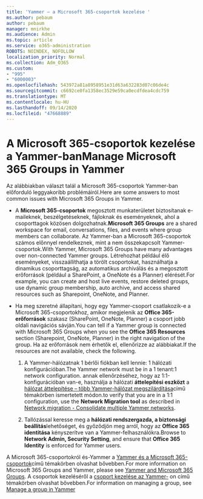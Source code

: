 ```yaml
---
title: 'Yammer – a Microsoft 365-csoportok kezelése '
ms.author: pebaum
author: pebaum
manager: mnirkhe
ms.audience: Admin
ms.topic: article
ms.service: o365-administration
ROBOTS: NOINDEX, NOFOLLOW
localization_priority: Normal
ms.collection: Adm_O365
ms.custom:
- "995"
- "6000003"
ms.openlocfilehash: 543972a81a8958951e31d63a632283d07c06de4c
ms.sourcegitcommit: c6692ce0fa1358ec3529e59ca0ecdfdea4cdc759
ms.translationtype: MT
ms.contentlocale: hu-HU
ms.lasthandoff: 09/14/2020
ms.locfileid: "47668889"
---
```

# <a name="manage-microsoft-365-groups-in-yammer"></a><span data-ttu-id="8a26f-102">A Microsoft 365-csoportok kezelése a Yammer-ban</span><span class="sxs-lookup"><span data-stu-id="8a26f-102">Manage Microsoft 365 Groups in Yammer</span></span>

<span data-ttu-id="8a26f-103">Az alábbiakban választ talál a Microsoft 365-csoportok Yammer-ban előforduló leggyakoribb problémáiról.</span><span class="sxs-lookup"><span data-stu-id="8a26f-103">Here are some answers to most common issues with Microsoft 365 Groups in Yammer.</span></span>

* <span data-ttu-id="8a26f-104">A **Microsoft 365-csoportok** megosztott munkaterületet biztosítanak e-maileknek, beszélgetéseknek, fájloknak és eseményeknek, ahol a csoporttagok közösen dolgozhatnak.</span><span class="sxs-lookup"><span data-stu-id="8a26f-104">**Microsoft 365 Groups** are a shared workspace for email, conversations, files, and events where group members can collaborate.</span></span> <span data-ttu-id="8a26f-105">Az Yammer-ban a Microsoft 365-csoportok számos előnnyel rendelkeznek, mint a nem összekapcsolt Yammer-csoportok.</span><span class="sxs-lookup"><span data-stu-id="8a26f-105">With Yammer, Microsoft 365 Groups have many advantages over non-connected Yammer groups.</span></span> <span data-ttu-id="8a26f-106">Létrehozhat például élő eseményeket, visszaállíthatja a törölt csoportokat, használhatja a dinamikus csoporttagság, az automatikus archiválás és a megosztott erőforrások (például a SharePoint, a OneNote és a Planner) elérését.</span><span class="sxs-lookup"><span data-stu-id="8a26f-106">For example, you can create and host live events, restore deleted groups, use dynamic group membership, auto archive, and access shared resources such as Sharepoint, OneNote, and Planner.</span></span>

* <span data-ttu-id="8a26f-107">Ha meg szeretné állapítani, hogy egy Yammer-csoport csatlakozik-e a Microsoft 365-csoportokhoz, amikor megjelenik az **Office 365-erőforrások** szakasz (SharePoint, OneNote, Planner) a csoport jobb oldali navigációs sávján.</span><span class="sxs-lookup"><span data-stu-id="8a26f-107">You can tell if a Yammer group is connected with Microsoft 365 Groups when you see the **Office 365 Resources** section (Sharepoint, OneNote, Planner) in the right navigation of the group.</span></span> <span data-ttu-id="8a26f-108">Ha az erőforrások nem érhetők el, ellenőrizze az alábbiakat.</span><span class="sxs-lookup"><span data-stu-id="8a26f-108">If the resources are not available, check the following.</span></span>

  1. <span data-ttu-id="8a26f-109">A Yammer-hálózatnak 1 bérlői fiókban kell lennie: 1 hálózati konfigurációban.</span><span class="sxs-lookup"><span data-stu-id="8a26f-109">The Yammer network must be in a 1 tenant:1 network configuration.</span></span> <span data-ttu-id="8a26f-110">annak ellenőrzéséhez, hogy az 1:1-konfigurációban van-e, használja a hálózati **áttelepítési eszközt** a [hálózat áttelepítése – több Yammer-hálózat megszilárdítása](https://docs.microsoft.com/yammer/configure-your-yammer-network/consolidate-multiple-yammer-networks)című témakörben ismertetett módon.</span><span class="sxs-lookup"><span data-stu-id="8a26f-110">to verify that you are in a 1:1 configuration, use the **Network Migration tool** as described in [Network migration - Consolidate multiple Yammer networks](https://docs.microsoft.com/yammer/configure-your-yammer-network/consolidate-multiple-yammer-networks).</span></span>

  2. <span data-ttu-id="8a26f-111">Tallózással keresse meg a **hálózati rendszergazda, a biztonsági beállítás**lehetőséget, és győződjön meg arról, hogy az **Office 365 identitása** kényszerítve van a Yammer-felhasználókra.</span><span class="sxs-lookup"><span data-stu-id="8a26f-111">Browse to **Network Admin, Security Setting**, and ensure that **Office 365 Identity** is enforced for Yammer users.</span></span>

<span data-ttu-id="8a26f-112">A Microsoft 365-csoportokról és-Yammer a [Yammer és a Microsoft 365-csoportok](https://docs.microsoft.com/yammer/manage-yammer-groups/yammer-and-office-365-groups)című témakörben olvashat bővebben.</span><span class="sxs-lookup"><span data-stu-id="8a26f-112">For more information on Microsoft 365 Groups and Yammer, please see [Yammer and Microsoft 365 Groups](https://docs.microsoft.com/yammer/manage-yammer-groups/yammer-and-office-365-groups).</span></span> <span data-ttu-id="8a26f-113">A csoportok kezeléséről a [csoport kezelése az Yammer-](https://support.office.com/article/Manage-a-group-in-Yammer-6e05c6d6-5548-4c88-89cd-e6757a514ef2) on című témakörben olvashat bővebben.</span><span class="sxs-lookup"><span data-stu-id="8a26f-113">For information on managing a group, see [Manage a group in Yammer](https://support.office.com/article/Manage-a-group-in-Yammer-6e05c6d6-5548-4c88-89cd-e6757a514ef2)</span></span>
